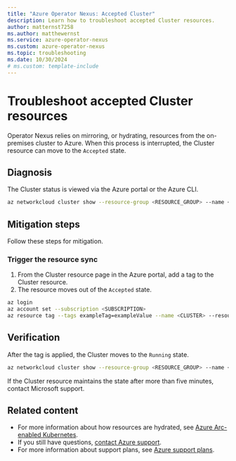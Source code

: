 ```yaml
---
title: "Azure Operator Nexus: Accepted Cluster"
description: Learn how to troubleshoot accepted Cluster resources.
author: matternst7258
ms.author: matthewernst
ms.service: azure-operator-nexus
ms.custom: azure-operator-nexus
ms.topic: troubleshooting
ms.date: 10/30/2024
# ms.custom: template-include
---
```


# Troubleshoot accepted Cluster resources

Operator Nexus relies on mirroring, or hydrating, resources from the on-premises cluster to Azure. When this process is interrupted, the Cluster resource can move to the `Accepted` state.

## Diagnosis

The Cluster status is viewed via the Azure portal or the Azure CLI.

```bash
az networkcloud cluster show --resource-group <RESOURCE_GROUP> --name <CLUSTER_NAME>
```

## Mitigation steps

Follow these steps for mitigation.

### Trigger the resource sync

1. From the Cluster resource page in the Azure portal, add a tag to the Cluster resource.
1. The resource moves out of the `Accepted` state.

```bash
az login
az account set --subscription <SUBSCRIPTION>
az resource tag --tags exampleTag=exampleValue --name <CLUSTER> --resource-group <CLUSTER_RG> --resource-type "Microsoft.ContainerService/managedClusters"
```

## Verification

After the tag is applied, the Cluster moves to the `Running` state.

```bash
az networkcloud cluster show --resource-group <RESOURCE_GROUP> --name <CLUSTER_NAME>
```

If the Cluster resource maintains the state after more than five minutes, contact Microsoft support.

## Related content

- For more information about how resources are hydrated, see [Azure Arc-enabled Kubernetes](/azure/azure-arc/kubernetes/overview).
- If you still have questions, [contact Azure support](https://portal.azure.com/?#blade/Microsoft_Azure_Support/HelpAndSupportBlade).
- For more information about support plans, see [Azure support plans](https://azure.microsoft.com/support/plans/response/).
